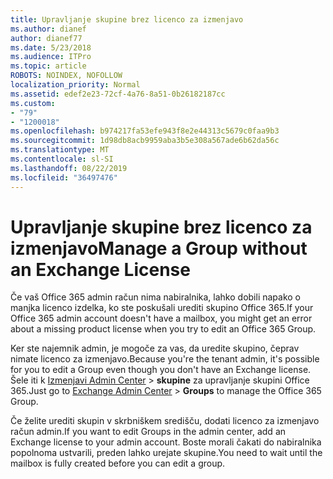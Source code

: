 ```yaml
---
title: Upravljanje skupine brez licenco za izmenjavo
ms.author: dianef
author: dianef77
ms.date: 5/23/2018
ms.audience: ITPro
ms.topic: article
ROBOTS: NOINDEX, NOFOLLOW
localization_priority: Normal
ms.assetid: edef2e23-72cf-4a76-8a51-0b26182187cc
ms.custom:
- "79"
- "1200018"
ms.openlocfilehash: b974217fa53efe943f8e2e44313c5679c0faa9b3
ms.sourcegitcommit: 1d98db8acb9959aba3b5e308a567ade6b62da56c
ms.translationtype: MT
ms.contentlocale: sl-SI
ms.lasthandoff: 08/22/2019
ms.locfileid: "36497476"
---
```

# <a name="manage-a-group-without-an-exchange-license"></a><span data-ttu-id="775c2-102">Upravljanje skupine brez licenco za izmenjavo</span><span class="sxs-lookup"><span data-stu-id="775c2-102">Manage a Group without an Exchange License</span></span>

<span data-ttu-id="775c2-103">Če vaš Office 365 admin račun nima nabiralnika, lahko dobili napako o manjka licenco izdelka, ko ste poskušali urediti skupino Office 365.</span><span class="sxs-lookup"><span data-stu-id="775c2-103">If your Office 365 admin account doesn't have a mailbox, you might get an error about a missing product license when you try to edit an Office 365 Group.</span></span>
  
<span data-ttu-id="775c2-104">Ker ste najemnik admin, je mogoče za vas, da uredite skupino, čeprav nimate licenco za izmenjavo.</span><span class="sxs-lookup"><span data-stu-id="775c2-104">Because you're the tenant admin, it's possible for you to edit a Group even though you don't have an Exchange license.</span></span> <span data-ttu-id="775c2-105">Šele iti k [Izmenjavi Admin Center](https://outlook.office365.com/ecp.aspx) \> **skupine** za upravljanje skupini Office 365.</span><span class="sxs-lookup"><span data-stu-id="775c2-105">Just go to [Exchange Admin Center](https://outlook.office365.com/ecp.aspx) \> **Groups** to manage the Office 365 Group.</span></span>
  
<span data-ttu-id="775c2-106">Če želite urediti skupin v skrbniškem središču, dodati licenco za izmenjavo račun admin.</span><span class="sxs-lookup"><span data-stu-id="775c2-106">If you want to edit Groups in the admin center, add an Exchange license to your admin account.</span></span> <span data-ttu-id="775c2-107">Boste morali čakati do nabiralnika popolnoma ustvarili, preden lahko urejate skupine.</span><span class="sxs-lookup"><span data-stu-id="775c2-107">You need to wait until the mailbox is fully created before you can edit a group.</span></span>
  